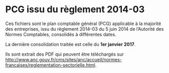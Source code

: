 PCG issu du règlement 2014-03
=============================

Ces fichiers sont le plan comptable général (PCG) applicable à la majorité des entreprises, issu du règlement 2014-03 du 5 juin 2014 de l’Autorité des Normes Comptables, consolidés à différentes dates.

La dernière consolidation traitée est celle du **1er janvier 2017**.

Ils sont extrait des PDF qui peuvent être téléchargés sur http://www.anc.gouv.fr/cms/sites/anc/accueil/normes-francaises/reglementation-sectorielle.html.
